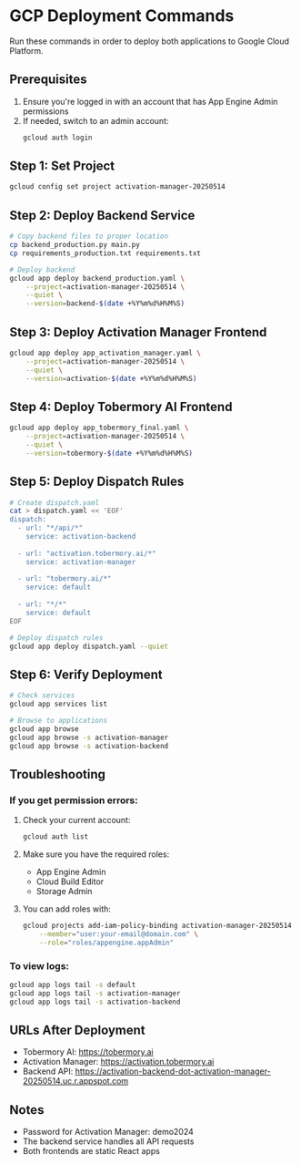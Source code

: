# GCP Deployment Commands

Run these commands in order to deploy both applications to Google Cloud Platform.

## Prerequisites
1. Ensure you're logged in with an account that has App Engine Admin permissions
2. If needed, switch to an admin account:
   ```bash
   gcloud auth login
   ```

## Step 1: Set Project
```bash
gcloud config set project activation-manager-20250514
```

## Step 2: Deploy Backend Service
```bash
# Copy backend files to proper location
cp backend_production.py main.py
cp requirements_production.txt requirements.txt

# Deploy backend
gcloud app deploy backend_production.yaml \
    --project=activation-manager-20250514 \
    --quiet \
    --version=backend-$(date +%Y%m%d%H%M%S)
```

## Step 3: Deploy Activation Manager Frontend
```bash
gcloud app deploy app_activation_manager.yaml \
    --project=activation-manager-20250514 \
    --quiet \
    --version=activation-$(date +%Y%m%d%H%M%S)
```

## Step 4: Deploy Tobermory AI Frontend
```bash
gcloud app deploy app_tobermory_final.yaml \
    --project=activation-manager-20250514 \
    --quiet \
    --version=tobermory-$(date +%Y%m%d%H%M%S)
```

## Step 5: Deploy Dispatch Rules
```bash
# Create dispatch.yaml
cat > dispatch.yaml << 'EOF'
dispatch:
  - url: "*/api/*"
    service: activation-backend
  
  - url: "activation.tobermory.ai/*"
    service: activation-manager
  
  - url: "tobermory.ai/*"
    service: default
  
  - url: "*/*"
    service: default
EOF

# Deploy dispatch rules
gcloud app deploy dispatch.yaml --quiet
```

## Step 6: Verify Deployment
```bash
# Check services
gcloud app services list

# Browse to applications
gcloud app browse
gcloud app browse -s activation-manager
gcloud app browse -s activation-backend
```

## Troubleshooting

### If you get permission errors:
1. Check your current account:
   ```bash
   gcloud auth list
   ```

2. Make sure you have the required roles:
   - App Engine Admin
   - Cloud Build Editor
   - Storage Admin

3. You can add roles with:
   ```bash
   gcloud projects add-iam-policy-binding activation-manager-20250514 \
       --member="user:your-email@domain.com" \
       --role="roles/appengine.appAdmin"
   ```

### To view logs:
```bash
gcloud app logs tail -s default
gcloud app logs tail -s activation-manager
gcloud app logs tail -s activation-backend
```

## URLs After Deployment
- Tobermory AI: https://tobermory.ai
- Activation Manager: https://activation.tobermory.ai
- Backend API: https://activation-backend-dot-activation-manager-20250514.uc.r.appspot.com

## Notes
- Password for Activation Manager: demo2024
- The backend service handles all API requests
- Both frontends are static React apps
